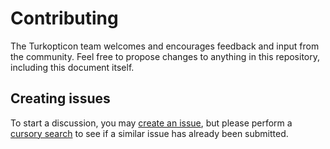 # Contributing

The Turkopticon team welcomes and encourages feedback and input from the community. Feel free to propose changes to anything in this repository, including this document itself.

## Creating issues

To start a discussion, you may [create an issue][issue-new], but please perform a [cursory search][issue-search] to see if a similar issue has already been submitted.

[issue-new]: https://github.com/turkopticon/devel-2016/issues/new 
[issue-search]: https://github.com/turkopticon/devel-2016/issues